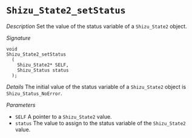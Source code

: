 # `Shizu_State2_setStatus`

*Description*
Set the value of the status variable of a `Shizu_State2` object.

*Signature*
```
void
Shizu_State2_setStatus
  (
    Shizu_State2* SELF,
    Shizu_Status status
  );
```

*Details*
The initial value of the status variable of a `Shizu_State2` object is `Shizu_Status_NoError`.

*Parameters*
- `SELF` A pointer to a `Shizu_State2` value.
- `status` The value to assign to the status variable of the `Shizu_State2` value.
